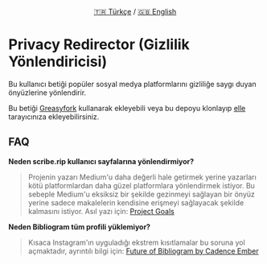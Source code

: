 <p align="center">
<a href="https://github.com/dybdeskarphet/privacy-redirector/blob/main/README_tr.md">🇹🇷 Türkçe</a> / <a href="https://github.com/dybdeskarphet/privacy-redirector/blob/main/README.md">🇬🇧 English</a>
</p>

# Privacy Redirector (Gizlilik Yönlendiricisi)
Bu kullanıcı betiği popüler sosyal medya platformlarını gizliliğe saygı duyan önyüzlerine yönlendirir.

Bu betiği [Greasyfork](https://greasyfork.org/scripts/436359-privacy-redirector) kullanarak ekleyebili veya bu depoyu klonlayıp [elle](https://violentmonkey.github.io/guide/creating-a-userscript/) tarayıcınıza ekleyebilirsiniz.

## FAQ
__Neden scribe.rip kullanıcı sayfalarına yönlendirmiyor?__
> Projenin yazarı Medium'u daha değerli hale getirmek yerine yazarları kötü platformlardan daha güzel platformlara yönlendirmek istiyor. Bu sebeple Medium'u eksiksiz bir şekilde gezinmeyi sağlayan bir önyüz yerine sadece makalelerin kendisine erişmeyi sağlayacak şekilde kalmasını istiyor. Asıl yazı için: [Project Goals](https://sr.ht/~edwardloveall/scribe/#project-goals)

__Neden Bibliogram tüm profili yüklemiyor?__
> Kısaca Instagram'ın uyguladığı ekstrem kısıtlamalar bu soruna yol açmaktadır, ayrıntılı bilgi için: [Future of Bibliogram by Cadence Ember](https://proxy.vulpes.one/gemini/cadence.moe/gemlog/2020-12-17-future-of-bibliogram.bliz)

